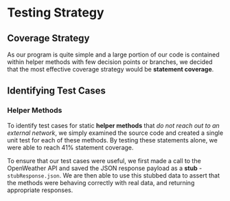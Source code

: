 # Testing Strategy

## Coverage Strategy

As our program is quite simple and a large portion of our code is contained within helper methods with few decision points or branches, we decided that the most effective coverage strategy would be **statement coverage**.

## Identifying Test Cases

### Helper Methods

To identify test cases for static **helper methods** that _do not reach out to an external network_, we simply examined the source code and created a single unit test for each of these methods. By testing these statements alone, we were able to reach 41% statement coverage.

To ensure that our test cases were useful, we first made a call to the OpenWeather API and saved the JSON response payload as a **stub** - `stubResponse.json`. We are then able to use this stubbed data to assert that the methods were behaving correctly with real data, and returning appropriate responses.
